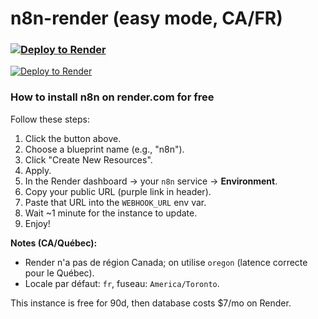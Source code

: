 # n8n-render (easy mode, CA/FR)

### [![Deploy to Render](https://render.com/images/deploy-to-render-button.svg)](https://render.com/deploy?repo=https://github.com/AMakdoud/n8n-render-ca)
[![Deploy to Render](https://render.com/images/deploy-to-render-button.svg)](https://render.com/deploy?repo=https://github.com/AMakdoud/n8n-render-ca)


### How to install n8n on render.com for free

Follow these steps:

1. Click the button above.
2. Choose a blueprint name (e.g., "n8n").
3. Click "Create New Resources".
4. Apply.
5. In the Render dashboard → your `n8n` service → **Environment**.
6. Copy your public URL (purple link in header).
7. Paste that URL into the `WEBHOOK_URL` env var.
8. Wait ~1 minute for the instance to update.
9. Enjoy!

**Notes (CA/Québec):**
- Render n'a pas de région Canada; on utilise `oregon` (latence correcte pour le Québec).
- Locale par défaut: `fr`, fuseau: `America/Toronto`.

This instance is free for 90d, then database costs $7/mo on Render.
